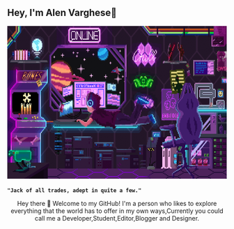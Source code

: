 ## Hey, I'm Alen Varghese👋

<p align="center">
  <img width="660" height="350" src="main.gif">
</p>    


  **` "Jack of all trades, adept in quite a few." `**  

<p align="center">Hey there 👋 Welcome to my GitHub! I'm a person who likes to explore everything that the world has to offer in my own ways,Currently you could call me a Developer,Student,Editor,Blogger and Designer. </p>
<!--
**Alen983/Alen983** is a ✨ _special_ ✨ repository because its `README.md` (this file) appears on your GitHub profile.

Here are some ideas to get you started:

- 🔭 I’m currently working on ...
- 🌱 I’m currently learning ...
- 👯 I’m looking to collaborate on ...
- 🤔 I’m looking for help with ...
- 💬 Ask me about ...
- 📫 How to reach me: ...
- 😄 Pronouns: ...
- ⚡ Fun fact: ...
-->
